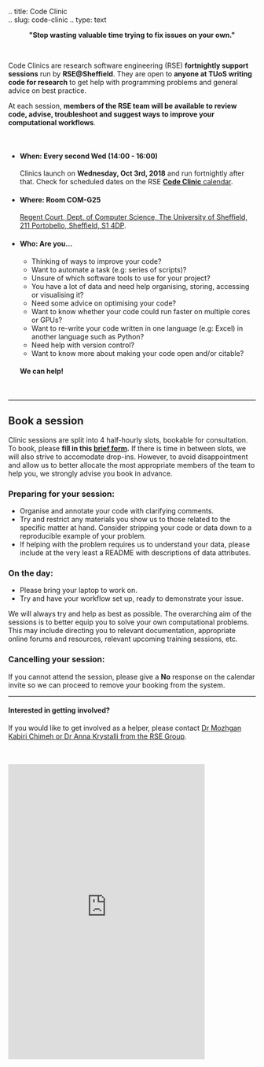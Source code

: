 .. title: Code Clinic  
.. slug: code-clinic
.. type: text


**<center>"Stop wasting valuable time trying to fix issues on your own."</center>**

<br>

Code Clinics are research software engineering (RSE) **fortnightly support sessions** run by **RSE@Sheffield**. They are open to **anyone at TUoS writing code for research** to get help with programming problems and general advice on best practice.

At each session, **members of the RSE team will be available to review code, advise, troubleshoot and suggest ways to improve your computational workflows**.

<br>

- #### **When: Every second Wed (14:00 - 16:00)**
    Clinics launch on **Wednesday, Oct 3rd, 2018** and run fortnightly after that. Check for scheduled dates on the RSE [**Code Clinic** calendar](#calendar).

- #### **Where: Room COM-G25**
  [Regent Court, Dept. of Computer Science, The University of Sheffield, 211 Portobello, Sheffield, S1 4DP](https://goo.gl/maps/t88GdT9Yjmz).

- #### **Who: Are you...**
    - Thinking of ways to improve your code?
    - Want to automate a task (e.g: series of scripts)?
    - Unsure of which software tools to use for your project?
    - You have a lot of data and need help organising, storing, accessing or visualising it?
    - Need some advice on optimising your code?
    - Want to know whether your code could run faster on multiple cores or GPUs?
    - Want to re-write your code written in one language (e.g: Excel) in another language such as Python?
    - Need help with version control?
    - Want to know more about making your code open and/or citable?

    #### We can help!

<br>

***

## Book a session

Clinic sessions are split into 4 half-hourly slots, bookable for consultation. To book, please **fill in this [brief form](https://goo.gl/forms/5MVy0jM6xQhWlpmn1).** If there is time in between slots, we will also strive to accomodate drop-ins. However, to avoid disappointment and allow us to better allocate the most appropriate members of the team to help you, we strongly advise you book in advance.

### Preparing for your session:

- Organise and annotate your code with clarifying comments.
- Try and restrict any materials you show us to those related to the specific matter at hand. Consider stripping your code or data down to a reproducible example of your problem.
- If helping with the problem requires us to understand your data, please include at the very least a README with descriptions of data attributes.

### On the day:

- Please bring your laptop to work on.
- Try and have your workflow set up, ready to demonstrate your issue.

We will always try and help as best as possible. The overarching aim of the sessions is to better equip you to solve your own computational problems. This may include directing you to relevant documentation, appropriate online forums and resources, relevant upcoming training sessions, etc.

### Cancelling your session:

If you cannot attend the session, please give a **No** response on the calendar invite so we can proceed to remove your booking from the system.

***

#### Interested in getting involved?

If you would like to get involved as a helper, please contact [Dr Mozhgan Kabiri Chimeh or Dr Anna Krystalli from the RSE Group](../../contact).


<br>
<br>

<iframe src="https://calendar.google.com/calendar/b/1/embed?title=RSE%20Code%20Clinic%20Calendar&amp;showPrint=0&amp;showTabs=0&amp;showCalendars=0&amp;mode=AGENDA&amp;height=600&amp;wkst=2&amp;bgcolor=%23ccffff&amp;src=sheffield.ac.uk_28d0d6953rcq30teo2rapepho0%40group.calendar.google.com&amp;color=%238C500B&amp;ctz=Europe%2FLondon" style="border-width:0" width="400" height="600" frameborder="0" scrolling="no"></iframe>

<!--
## Usefull links:
[Good Coding Practice]()
-->
